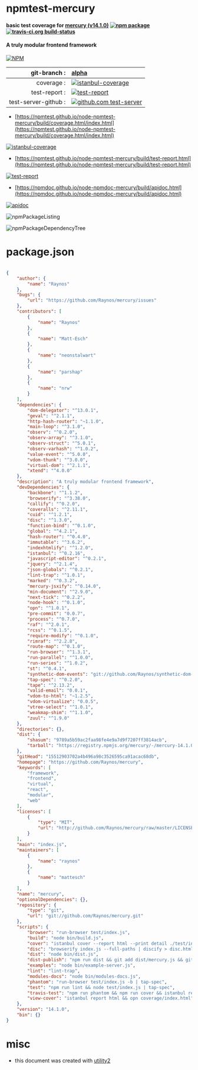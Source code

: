# npmtest-mercury

#### basic test coverage for  [mercury (v14.1.0)](https://github.com/Raynos/mercury)  [![npm package](https://img.shields.io/npm/v/npmtest-mercury.svg?style=flat-square)](https://www.npmjs.org/package/npmtest-mercury) [![travis-ci.org build-status](https://api.travis-ci.org/npmtest/node-npmtest-mercury.svg)](https://travis-ci.org/npmtest/node-npmtest-mercury)

#### A truly modular frontend framework

[![NPM](https://nodei.co/npm/mercury.png?downloads=true&downloadRank=true&stars=true)](https://www.npmjs.com/package/mercury)

| git-branch : | [alpha](https://github.com/npmtest/node-npmtest-mercury/tree/alpha)|
|--:|:--|
| coverage : | [![istanbul-coverage](https://npmtest.github.io/node-npmtest-mercury/build/coverage.badge.svg)](https://npmtest.github.io/node-npmtest-mercury/build/coverage.html/index.html)|
| test-report : | [![test-report](https://npmtest.github.io/node-npmtest-mercury/build/test-report.badge.svg)](https://npmtest.github.io/node-npmtest-mercury/build/test-report.html)|
| test-server-github : | [![github.com test-server](https://npmtest.github.io/node-npmtest-mercury/GitHub-Mark-32px.png)](https://npmtest.github.io/node-npmtest-mercury/build/app/index.html) | | build-artifacts : | [![build-artifacts](https://npmtest.github.io/node-npmtest-mercury/glyphicons_144_folder_open.png)](https://github.com/npmtest/node-npmtest-mercury/tree/gh-pages/build)|

- [https://npmtest.github.io/node-npmtest-mercury/build/coverage.html/index.html](https://npmtest.github.io/node-npmtest-mercury/build/coverage.html/index.html)

[![istanbul-coverage](https://npmtest.github.io/node-npmtest-mercury/build/screenCapture.buildCi.browser.%252Ftmp%252Fbuild%252Fcoverage.lib.html.png)](https://npmtest.github.io/node-npmtest-mercury/build/coverage.html/index.html)

- [https://npmtest.github.io/node-npmtest-mercury/build/test-report.html](https://npmtest.github.io/node-npmtest-mercury/build/test-report.html)

[![test-report](https://npmtest.github.io/node-npmtest-mercury/build/screenCapture.buildCi.browser.%252Ftmp%252Fbuild%252Ftest-report.html.png)](https://npmtest.github.io/node-npmtest-mercury/build/test-report.html)

- [https://npmdoc.github.io/node-npmdoc-mercury/build/apidoc.html](https://npmdoc.github.io/node-npmdoc-mercury/build/apidoc.html)

[![apidoc](https://npmdoc.github.io/node-npmdoc-mercury/build/screenCapture.buildCi.browser.%252Ftmp%252Fbuild%252Fapidoc.html.png)](https://npmdoc.github.io/node-npmdoc-mercury/build/apidoc.html)

![npmPackageListing](https://npmtest.github.io/node-npmtest-mercury/build/screenCapture.npmPackageListing.svg)

![npmPackageDependencyTree](https://npmtest.github.io/node-npmtest-mercury/build/screenCapture.npmPackageDependencyTree.svg)



# package.json

```json

{
    "author": {
        "name": "Raynos"
    },
    "bugs": {
        "url": "https://github.com/Raynos/mercury/issues"
    },
    "contributors": [
        {
            "name": "Raynos"
        },
        {
            "name": "Matt-Esch"
        },
        {
            "name": "neonstalwart"
        },
        {
            "name": "parshap"
        },
        {
            "name": "nrw"
        }
    ],
    "dependencies": {
        "dom-delegator": "^13.0.1",
        "geval": "^2.1.1",
        "http-hash-router": "~1.1.0",
        "main-loop": "^3.1.0",
        "observ": "^0.2.0",
        "observ-array": "^3.1.0",
        "observ-struct": "^5.0.1",
        "observ-varhash": "^1.0.2",
        "value-event": "^5.0.0",
        "vdom-thunk": "^3.0.0",
        "virtual-dom": "^2.1.1",
        "xtend": "^4.0.0"
    },
    "description": "A truly modular frontend framework",
    "devDependencies": {
        "backbone": "^1.1.2",
        "browserify": "^3.38.0",
        "callify": "^0.2.0",
        "coveralls": "^2.11.1",
        "cuid": "^1.2.1",
        "disc": "^1.3.0",
        "function-bind": "^0.1.0",
        "global": "^4.2.1",
        "hash-router": "^0.4.0",
        "immutable": "^3.6.2",
        "indexhtmlify": "^1.2.0",
        "istanbul": "^0.2.16",
        "javascript-editor": "^0.2.1",
        "jquery": "^2.1.4",
        "json-globals": "^0.2.1",
        "lint-trap": "^1.0.1",
        "marked": "^0.3.2",
        "mercury-jsxify": "^0.14.0",
        "min-document": "^2.9.0",
        "next-tick": "^0.2.2",
        "node-hook": "^0.1.0",
        "opn": "^1.0.1",
        "pre-commit": "0.0.7",
        "process": "^0.7.0",
        "raf": "^2.0.1",
        "rcss": "^0.1.5",
        "require-modify": "^0.1.0",
        "rimraf": "^2.2.8",
        "route-map": "^0.1.0",
        "run-browser": "^1.3.1",
        "run-parallel": "^1.0.0",
        "run-series": "^1.0.2",
        "st": "^0.4.1",
        "synthetic-dom-events": "git://github.com/Raynos/synthetic-dom-events.git",
        "tap-spec": "^0.2.0",
        "tape": "^2.13.2",
        "valid-email": "0.0.1",
        "vdom-to-html": "~1.2.5",
        "vdom-virtualize": "0.0.5",
        "vtree-select": "^1.0.1",
        "weakmap-shim": "^1.1.0",
        "zuul": "^1.9.0"
    },
    "directories": {},
    "dist": {
        "shasum": "9789a5b59ac2faa98fe4e9a7d9f7207ff3814acb",
        "tarball": "https://registry.npmjs.org/mercury/-/mercury-14.1.0.tgz"
    },
    "gitHead": "15512903702a4b496a98c3526595ca91acac68db",
    "homepage": "https://github.com/Raynos/mercury",
    "keywords": [
        "framework",
        "frontend",
        "virtual",
        "react",
        "modular",
        "web"
    ],
    "licenses": [
        {
            "type": "MIT",
            "url": "http://github.com/Raynos/mercury/raw/master/LICENSE"
        }
    ],
    "main": "index.js",
    "maintainers": [
        {
            "name": "raynos"
        },
        {
            "name": "mattesch"
        }
    ],
    "name": "mercury",
    "optionalDependencies": {},
    "repository": {
        "type": "git",
        "url": "git://github.com/Raynos/mercury.git"
    },
    "scripts": {
        "browser": "run-browser test/index.js",
        "build": "node bin/build.js",
        "cover": "istanbul cover --report html --print detail ./test/index.js",
        "disc": "browserify index.js --full-paths | discify > disc.html && opn disc.html",
        "dist": "node bin/dist.js",
        "dist-publish": "npm run dist && git add dist/mercury.js && git commit -m 'dist' && npm publish",
        "examples": "node bin/example-server.js",
        "lint": "lint-trap",
        "modules-docs": "node bin/modules-docs.js",
        "phantom": "run-browser test/index.js -b | tap-spec",
        "test": "npm run lint && node test/index.js | tap-spec",
        "travis-test": "npm run phantom && npm run cover && istanbul report lcov && ((cat coverage/lcov.info | coveralls) || exit 0) && zuul -- test/index.js",
        "view-cover": "istanbul report html && opn coverage/index.html"
    },
    "version": "14.1.0",
    "bin": {}
}
```



# misc
- this document was created with [utility2](https://github.com/kaizhu256/node-utility2)
